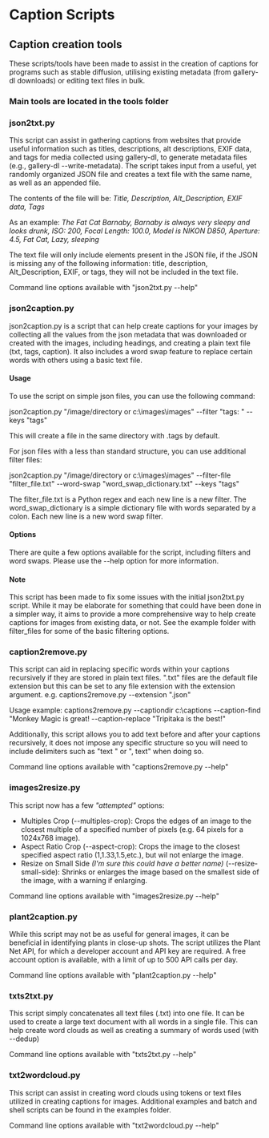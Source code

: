 # Caption Scripts

## Caption creation tools

These scripts/tools have been made to assist in the creation of captions for programs such as stable diffusion, utilising existing metadata (from gallery-dl downloads) or editing text files in bulk.

### Main tools are located in the tools folder

### json2txt.py

This script can assist in gathering captions from websites that provide useful information such as titles, descriptions, alt descriptions, EXIF data, and tags for media collected using gallery-dl, to generate metadata files (e.g., gallery-dl --write-metadata). The script takes input from a useful, yet randomly organized JSON file and creates a text file with the same name, as well as an appended file.

The contents of the file will be: *Title, Description, Alt_Description, EXIF data, Tags*

As an example: *The Fat Cat Barnaby, Barnaby is always very sleepy and looks drunk, ISO: 200, Focal Length: 100.0, Model is NIKON D850, Aperture: 4.5, Fat Cat, Lazy, sleeping*

The text file will only include elements present in the JSON file, if the JSON is missing any of the following information: title, description, Alt_Description, EXIF, or tags, they will not be included in the text file.

Command line options available with "json2txt.py --help"

### json2caption.py

json2caption.py is a script that can help create captions for your images by collecting all the values from the json metadata that was downloaded or created with the images, including headings, and creating a plain text file (txt, tags, caption). It also includes a word swap feature to replace certain words with others using a basic text file.

#### Usage

To use the script on simple json files, you can use the following command:

json2caption.py "/image/directory or c:\images\images" --filter "tags: " --keys "tags"

This will create a file in the same directory with .tags by default.

For json files with a less than standard structure, you can use additional filter files:

json2caption.py "/image/directory or c:\images\images" --filter-file "filter_file.txt" --word-swap "word_swap_dictionary.txt" --keys "tags"

The filter_file.txt is a Python regex and each new line is a new filter. The word_swap_dictionary is a simple dictionary file with words separated by a colon. Each new line is a new word swap filter.

#### Options

There are quite a few options available for the script, including filters and word swaps. Please use the --help option for more information.

#### Note

This script has been made to fix some issues with the initial json2txt.py script. While it may be elaborate for something that could have been done in a simpler way, it aims to provide a more comprehensive way to help create captions for images from existing data, or not.
See the example folder with filter_files for some of the basic filtering options.

### caption2remove.py

This script can aid in replacing specific words within your captions recursively if they are stored in plain text files.
".txt" files are the default file extension but this can be set to any file extension with the extension argument. e.g. captions2remove.py --extension ".json"

Usage example: captions2remove.py --captiondir c:\captions --caption-find "Monkey Magic is great! --caption-replace "Tripitaka is the best!"

Additionally, this script allows you to add text before and after your captions recursively, it does not impose any specific structure so you will need to include delimiters such as "text " or ", text" when doing so.

Command line options available with "captions2remove.py --help"

### images2resize.py

This script now has a few *"attempted"* options:

* Multiples Crop (--multiples-crop): Crops the edges of an image to the closest multiple of a specified number of pixels (e.g. 64 pixels for a 1024x768 image).
* Aspect Ratio Crop (--aspect-crop): Crops the image to the closest specified aspect ratio (1,1.33,1.5,etc.), but wil not enlarge the image.
* Resize on Small Side *(I'm sure this could have a better name)* (--resize-small-side): Shrinks or enlarges the image based on the smallest side of the image, with a warning if enlarging.

Command line options available with "images2resize.py --help"

### plant2caption.py

While this script may not be as useful for general images, it can be beneficial in identifying plants in close-up shots. The script utilizes the Plant Net API, for which a developer account and API key are required. A free account option is available, with a limit of up to 500 API calls per day.

Command line options available with "plant2caption.py --help"

### txts2txt.py

This script simply concatenates all text files (.txt) into one file. It can be used to create a large text document with all words in a single file.
This can help create word clouds as well as creating a summary of words used (with --dedup)

Command line options available with "txts2txt.py --help"

### txt2wordcloud.py

This script can assist in creating word clouds using tokens or text files utilized in creating captions for images. Additional examples and batch and shell scripts can be found in the examples folder.

Command line options available with "txt2wordcloud.py --help"
